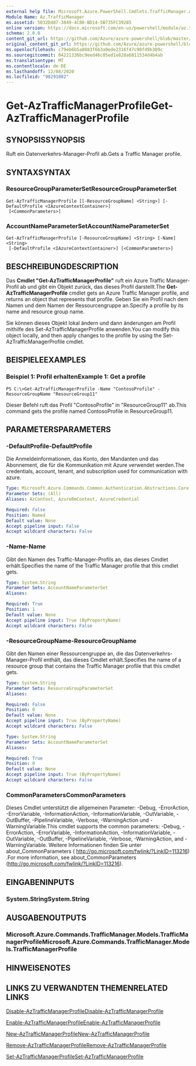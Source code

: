 ```yaml
---
external help file: Microsoft.Azure.PowerShell.Cmdlets.TrafficManager.dll-Help.xml
Module Name: Az.TrafficManager
ms.assetid: 5032D487-3849-4C80-BD14-5B735FC39285
online version: https://docs.microsoft.com/en-us/powershell/module/az.trafficmanager/get-aztrafficmanagerprofile
schema: 2.0.0
content_git_url: https://github.com/Azure/azure-powershell/blob/master/src/TrafficManager/TrafficManager/help/Get-AzTrafficManagerProfile.md
original_content_git_url: https://github.com/Azure/azure-powershell/blob/master/src/TrafficManager/TrafficManager/help/Get-AzTrafficManagerProfile.md
ms.openlocfilehash: c79eb6b5a8883f6b3a9ede2316f47c98fd9b389c
ms.sourcegitcommit: 04221336bc9eed46c05ed1e828a6811534d4b4ab
ms.translationtype: MT
ms.contentlocale: de-DE
ms.lasthandoff: 12/08/2020
ms.locfileid: "98291082"
---
```

# <span data-ttu-id="22f2a-101">Get-AzTrafficManagerProfile</span><span class="sxs-lookup"><span data-stu-id="22f2a-101">Get-AzTrafficManagerProfile</span></span>

## <span data-ttu-id="22f2a-102">SYNOPSIS</span><span class="sxs-lookup"><span data-stu-id="22f2a-102">SYNOPSIS</span></span>
<span data-ttu-id="22f2a-103">Ruft ein Datenverkehrs-Manager-Profil ab.</span><span class="sxs-lookup"><span data-stu-id="22f2a-103">Gets a Traffic Manager profile.</span></span>

## <span data-ttu-id="22f2a-104">SYNTAX</span><span class="sxs-lookup"><span data-stu-id="22f2a-104">SYNTAX</span></span>

### <span data-ttu-id="22f2a-105">ResourceGroupParameterSet</span><span class="sxs-lookup"><span data-stu-id="22f2a-105">ResourceGroupParameterSet</span></span>
```
Get-AzTrafficManagerProfile [[-ResourceGroupName] <String>] [-DefaultProfile <IAzureContextContainer>]
 [<CommonParameters>]
```

### <span data-ttu-id="22f2a-106">AccountNameParameterSet</span><span class="sxs-lookup"><span data-stu-id="22f2a-106">AccountNameParameterSet</span></span>
```
Get-AzTrafficManagerProfile [-ResourceGroupName] <String> [-Name] <String>
 [-DefaultProfile <IAzureContextContainer>] [<CommonParameters>]
```

## <span data-ttu-id="22f2a-107">BESCHREIBUNG</span><span class="sxs-lookup"><span data-stu-id="22f2a-107">DESCRIPTION</span></span>
<span data-ttu-id="22f2a-108">Das **Cmdlet "Get-AzTrafficManagerProfile"** ruft ein Azure Traffic Manager-Profil ab und gibt ein Objekt zurück, das dieses Profil darstellt.</span><span class="sxs-lookup"><span data-stu-id="22f2a-108">The **Get-AzTrafficManagerProfile** cmdlet gets an Azure Traffic Manager profile, and returns an object that represents that profile.</span></span>
<span data-ttu-id="22f2a-109">Geben Sie ein Profil nach dem Namen und dem Namen der Ressourcengruppe an.</span><span class="sxs-lookup"><span data-stu-id="22f2a-109">Specify a profile by its name and resource group name.</span></span>

<span data-ttu-id="22f2a-110">Sie können dieses Objekt lokal ändern und dann änderungen am Profil mithilfe des Set-AzTrafficManagerProfile anwenden.</span><span class="sxs-lookup"><span data-stu-id="22f2a-110">You can modify this object locally, and then apply changes to the profile by using the Set-AzTrafficManagerProfile cmdlet.</span></span>

## <span data-ttu-id="22f2a-111">BEISPIELE</span><span class="sxs-lookup"><span data-stu-id="22f2a-111">EXAMPLES</span></span>

### <span data-ttu-id="22f2a-112">Beispiel 1: Profil erhalten</span><span class="sxs-lookup"><span data-stu-id="22f2a-112">Example 1: Get a profile</span></span>
```
PS C:\>Get-AzTrafficManagerProfile -Name "ContosoProfile" -ResourceGroupName "ResourceGroup11"
```

<span data-ttu-id="22f2a-113">Dieser Befehl ruft das Profil "ContosoProfile" in "ResourceGroup11" ab.</span><span class="sxs-lookup"><span data-stu-id="22f2a-113">This command gets the profile named ContosoProfile in ResourceGroup11.</span></span>

## <span data-ttu-id="22f2a-114">PARAMETERS</span><span class="sxs-lookup"><span data-stu-id="22f2a-114">PARAMETERS</span></span>

### <span data-ttu-id="22f2a-115">-DefaultProfile</span><span class="sxs-lookup"><span data-stu-id="22f2a-115">-DefaultProfile</span></span>
<span data-ttu-id="22f2a-116">Die Anmeldeinformationen, das Konto, den Mandanten und das Abonnement, die für die Kommunikation mit Azure verwendet werden.</span><span class="sxs-lookup"><span data-stu-id="22f2a-116">The credentials, account, tenant, and subscription used for communication with azure.</span></span>

```yaml
Type: Microsoft.Azure.Commands.Common.Authentication.Abstractions.Core.IAzureContextContainer
Parameter Sets: (All)
Aliases: AzContext, AzureRmContext, AzureCredential

Required: False
Position: Named
Default value: None
Accept pipeline input: False
Accept wildcard characters: False
```

### <span data-ttu-id="22f2a-117">-Name</span><span class="sxs-lookup"><span data-stu-id="22f2a-117">-Name</span></span>
<span data-ttu-id="22f2a-118">Gibt den Namen des Traffic-Manager-Profils an, das dieses Cmdlet erhält.</span><span class="sxs-lookup"><span data-stu-id="22f2a-118">Specifies the name of the Traffic Manager profile that this cmdlet gets.</span></span>

```yaml
Type: System.String
Parameter Sets: AccountNameParameterSet
Aliases:

Required: True
Position: 1
Default value: None
Accept pipeline input: True (ByPropertyName)
Accept wildcard characters: False
```

### <span data-ttu-id="22f2a-119">-ResourceGroupName</span><span class="sxs-lookup"><span data-stu-id="22f2a-119">-ResourceGroupName</span></span>
<span data-ttu-id="22f2a-120">Gibt den Namen einer Ressourcengruppe an, die das Datenverkehrs-Manager-Profil enthält, das dieses Cmdlet erhält.</span><span class="sxs-lookup"><span data-stu-id="22f2a-120">Specifies the name of a resource group that contains the Traffic Manager profile that this cmdlet gets.</span></span>

```yaml
Type: System.String
Parameter Sets: ResourceGroupParameterSet
Aliases:

Required: False
Position: 0
Default value: None
Accept pipeline input: True (ByPropertyName)
Accept wildcard characters: False
```

```yaml
Type: System.String
Parameter Sets: AccountNameParameterSet
Aliases:

Required: True
Position: 0
Default value: None
Accept pipeline input: True (ByPropertyName)
Accept wildcard characters: False
```

### <span data-ttu-id="22f2a-121">CommonParameters</span><span class="sxs-lookup"><span data-stu-id="22f2a-121">CommonParameters</span></span>
<span data-ttu-id="22f2a-122">Dieses Cmdlet unterstützt die allgemeinen Parameter: -Debug, -ErrorAction, -ErrorVariable, -InformationAction, -InformationVariable, -OutVariable, -OutBuffer, -PipelineVariable, -Verbose, -WarningAction und -WarningVariable.</span><span class="sxs-lookup"><span data-stu-id="22f2a-122">This cmdlet supports the common parameters: -Debug, -ErrorAction, -ErrorVariable, -InformationAction, -InformationVariable, -OutVariable, -OutBuffer, -PipelineVariable, -Verbose, -WarningAction, and -WarningVariable.</span></span> <span data-ttu-id="22f2a-123">Weitere Informationen finden Sie unter about_CommonParameters ( http://go.microsoft.com/fwlink/?LinkID=113216) .</span><span class="sxs-lookup"><span data-stu-id="22f2a-123">For more information, see about_CommonParameters (http://go.microsoft.com/fwlink/?LinkID=113216).</span></span>

## <span data-ttu-id="22f2a-124">EINGABEN</span><span class="sxs-lookup"><span data-stu-id="22f2a-124">INPUTS</span></span>

### <span data-ttu-id="22f2a-125">System.String</span><span class="sxs-lookup"><span data-stu-id="22f2a-125">System.String</span></span>

## <span data-ttu-id="22f2a-126">AUSGABEN</span><span class="sxs-lookup"><span data-stu-id="22f2a-126">OUTPUTS</span></span>

### <span data-ttu-id="22f2a-127">Microsoft.Azure.Commands.TrafficManager.Models.TrafficManagerProfile</span><span class="sxs-lookup"><span data-stu-id="22f2a-127">Microsoft.Azure.Commands.TrafficManager.Models.TrafficManagerProfile</span></span>

## <span data-ttu-id="22f2a-128">HINWEISE</span><span class="sxs-lookup"><span data-stu-id="22f2a-128">NOTES</span></span>

## <span data-ttu-id="22f2a-129">LINKS ZU VERWANDTEN THEMEN</span><span class="sxs-lookup"><span data-stu-id="22f2a-129">RELATED LINKS</span></span>

[<span data-ttu-id="22f2a-130">Disable-AzTrafficManagerProfile</span><span class="sxs-lookup"><span data-stu-id="22f2a-130">Disable-AzTrafficManagerProfile</span></span>](./Disable-AzTrafficManagerProfile.md)

[<span data-ttu-id="22f2a-131">Enable-AzTrafficManagerProfile</span><span class="sxs-lookup"><span data-stu-id="22f2a-131">Enable-AzTrafficManagerProfile</span></span>](./Enable-AzTrafficManagerProfile.md)

[<span data-ttu-id="22f2a-132">New-AzTrafficManagerProfile</span><span class="sxs-lookup"><span data-stu-id="22f2a-132">New-AzTrafficManagerProfile</span></span>](./New-AzTrafficManagerProfile.md)

[<span data-ttu-id="22f2a-133">Remove-AzTrafficManagerProfile</span><span class="sxs-lookup"><span data-stu-id="22f2a-133">Remove-AzTrafficManagerProfile</span></span>](./Remove-AzTrafficManagerProfile.md)

[<span data-ttu-id="22f2a-134">Set-AzTrafficManagerProfile</span><span class="sxs-lookup"><span data-stu-id="22f2a-134">Set-AzTrafficManagerProfile</span></span>](./Set-AzTrafficManagerProfile.md)


